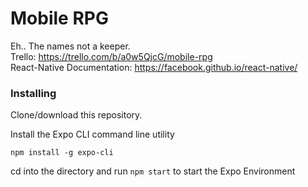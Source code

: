 # Mobile RPG

Eh.. The names not a keeper.
<br>
Trello: https://trello.com/b/a0w5QjcG/mobile-rpg
<br>
React-Native Documentation: https://facebook.github.io/react-native/

### Installing

Clone/download this repository.

Install the Expo CLI command line utility

```
npm install -g expo-cli
```

cd into the directory and run ```npm start``` to start the Expo Environment
